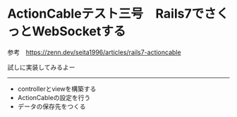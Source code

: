 # ActionCableテスト三号　Rails7でさくっとWebSocketする

参考　https://zenn.dev/seita1996/articles/rails7-actioncable

試しに実装してみるよー

----

- controllerとviewを構築する
- ActionCableの設定を行う
- データの保存先をつくる
